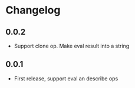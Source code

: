 # Changelog

## 0.0.2

* Support clone op. Make eval result into a string

## 0.0.1

* First release, support eval an describe ops
